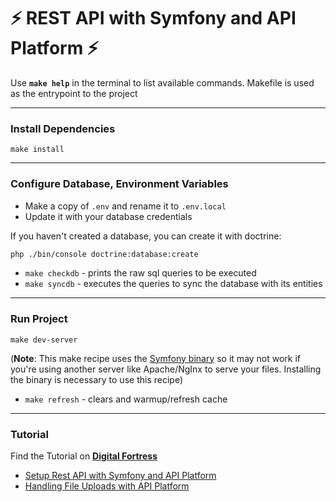 # :zap: REST API with Symfony and API Platform :zap:

Use **`make help`** in the terminal to list available commands. Makefile is used as the entrypoint to the project

---

### Install Dependencies

`make install`

---

### Configure Database, Environment Variables

- Make a copy of `.env` and rename it to `.env.local`
- Update it with your database credentials

If you haven't created a database, you can create it with doctrine:

```bash
php ./bin/console doctrine:database:create
```

- `make checkdb` - prints the raw sql queries to be executed
- `make syncdb` - executes the queries to sync the database with its entities

---

### Run Project

`make dev-server`

(**Note**: This make recipe uses the [Symfony binary](https://symfony.com/download) so it may not work if you're using another server like Apache/NgInx to serve your files. Installing the binary is necessary to use this recipe)

- `make refresh` - clears and warmup/refresh cache

---

### Tutorial

Find the Tutorial on **[Digital Fortress](https://digitalfortress.tech/)**

- [Setup Rest API with Symfony and API Platform](https://digitalfortress.tech/tutorial/rest-api-with-symfony-and-api-platform/)
- [Handling File Uploads with API Platform](https://digitalfortress.tech/php/file-upload-with-api-platform-and-symfony/)
